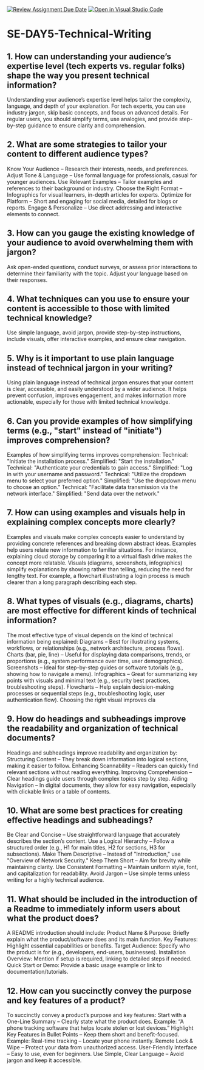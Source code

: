 [![Review Assignment Due Date](https://classroom.github.com/assets/deadline-readme-button-22041afd0340ce965d47ae6ef1cefeee28c7c493a6346c4f15d667ab976d596c.svg)](https://classroom.github.com/a/zsAR-pyY)
[![Open in Visual Studio Code](https://classroom.github.com/assets/open-in-vscode-2e0aaae1b6195c2367325f4f02e2d04e9abb55f0b24a779b69b11b9e10269abc.svg)](https://classroom.github.com/online_ide?assignment_repo_id=18658882&assignment_repo_type=AssignmentRepo)
# SE-DAY5-Technical-Writing
## 1. How can understanding your audience’s expertise level (tech experts vs. regular folks) shape the way you present technical information?
Understanding your audience’s expertise level helps tailor the complexity, language, and depth of your explanation. For tech experts, you can use industry jargon, skip basic concepts, and focus on advanced details. For regular users, you should simplify terms, use analogies, and provide step-by-step guidance to ensure clarity and comprehension.
## 2. What are some strategies to tailor your content to different audience types?
Know Your Audience – Research their interests, needs, and preferences.
Adjust Tone & Language – Use formal language for professionals, casual for younger audiences.
Use Relevant Examples – Tailor examples and references to their background or industry.
Choose the Right Format – Infographics for visual learners, in-depth articles for experts.
Optimize for Platform – Short and engaging for social media, detailed for blogs or reports.
Engage & Personalize – Use direct addressing and interactive elements to connect.
## 3. How can you gauge the existing knowledge of your audience to avoid overwhelming them with jargon?
Ask open-ended questions, conduct surveys, or assess prior interactions to determine their familiarity with the topic. Adjust your language based on their responses.
## 4. What techniques can you use to ensure your content is accessible to those with limited technical knowledge?
Use simple language, avoid jargon, provide step-by-step instructions, include visuals, offer interactive examples, and ensure clear navigation.
## 5. Why is it important to use plain language instead of technical jargon in your writing?
Using plain language instead of technical jargon ensures that your content is clear, accessible, and easily understood by a wider audience. It helps prevent confusion, improves engagement, and makes information more actionable, especially for those with limited technical knowledge.
## 6. Can you provide examples of how simplifying terms (e.g., "start" instead of "initiate") improves comprehension?
Examples of how simplifying terms improves comprehension:
Technical: "Initiate the installation process."
Simplified: "Start the installation."
Technical: "Authenticate your credentials to gain access."
Simplified: "Log in with your username and password."
Technical: "Utilize the dropdown menu to select your preferred option."
Simplified: "Use the dropdown menu to choose an option."
Technical: "Facilitate data transmission via the network interface."
Simplified: "Send data over the network."
## 7. How can using examples and visuals help in explaining complex concepts more clearly?
Examples and visuals make complex concepts easier to understand by providing concrete references and breaking down abstract ideas.
Examples help users relate new information to familiar situations. For instance, explaining cloud storage by comparing it to a virtual flash drive makes the concept more relatable.
Visuals (diagrams, screenshots, infographics) simplify explanations by showing rather than telling, reducing the need for lengthy text. For example, a flowchart illustrating a login process is much clearer than a long paragraph describing each step.
## 8. What types of visuals (e.g., diagrams, charts) are most effective for different kinds of technical information?
The most effective type of visual depends on the kind of technical information being explained:
Diagrams – Best for illustrating systems, workflows, or relationships (e.g., network architecture, process flows).
Charts (bar, pie, line) – Useful for displaying data comparisons, trends, or proportions (e.g., system performance over time, user demographics).
Screenshots – Ideal for step-by-step guides or software tutorials (e.g., showing how to navigate a menu).
Infographics – Great for summarizing key points with visuals and minimal text (e.g., security best practices, troubleshooting steps).
Flowcharts – Help explain decision-making processes or sequential steps (e.g., troubleshooting logic, user authentication flow).
Choosing the right visual improves cla
## 9. How do headings and subheadings improve the readability and organization of technical documents?
Headings and subheadings improve readability and organization by:
Structuring Content – They break down information into logical sections, making it easier to follow.
Enhancing Scannability – Readers can quickly find relevant sections without reading everything.
Improving Comprehension – Clear headings guide users through complex topics step by step.
Aiding Navigation – In digital documents, they allow for easy navigation, especially with clickable links or a table of contents.
## 10. What are some best practices for creating effective headings and subheadings?
Be Clear and Concise – Use straightforward language that accurately describes the section’s content.
Use a Logical Hierarchy – Follow a structured order (e.g., H1 for main titles, H2 for sections, H3 for subsections).
Make Them Descriptive – Instead of "Introduction," use "Overview of Network Security."
Keep Them Short – Aim for brevity while maintaining clarity.
Use Consistent Formatting – Maintain uniform style, font, and capitalization for readability.
Avoid Jargon – Use simple terms unless writing for a highly technical audience.
## 11. What should be included in the introduction of a Readme to immediately inform users about what the product does?
A README introduction should include:
Product Name & Purpose: Briefly explain what the product/software does and its main function.
Key Features: Highlight essential capabilities or benefits.
Target Audience: Specify who the product is for (e.g., developers, end-users, businesses).
Installation Overview: Mention if setup is required, linking to detailed steps if needed.
Quick Start or Demo: Provide a basic usage example or link to documentation/tutorials.
## 12. How can you succinctly convey the purpose and key features of a product?
To succinctly convey a product’s purpose and key features:
Start with a One-Line Summary – Clearly state what the product does.
Example: “A phone tracking software that helps locate stolen or lost devices.”
Highlight Key Features in Bullet Points – Keep them short and benefit-focused.
Example:
Real-time tracking – Locate your phone instantly.
Remote Lock & Wipe – Protect your data from unauthorized access.
User-Friendly Interface – Easy to use, even for beginners.
Use Simple, Clear Language – Avoid jargon and keep it accessible.

